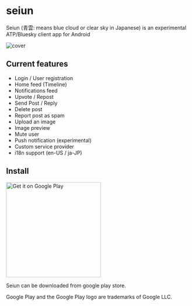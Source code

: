 # seiun

Seiun (青雲: means blue cloud or clear sky in Japanese) is an experimental ATP/Bluesky client app for Android

![cover](https://github.com/akiomik/seiun/raw/main/assets/covers/cover-github.png)

## Current features

- Login / User registration
- Home feed (Timeline)
- Notifications feed
- Upvote / Repost
- Send Post / Reply
- Delete post
- Report post as spam
- Upload an image
- Image preview
- Mute user
- Push notification (experimental)
- Custom service provider
- i18n support (en-US / ja-JP)

## Install

<a href='https://play.google.com/store/apps/details?id=io.github.akiomik.seiun&pcampaignid=pcampaignidMKT-Other-global-all-co-prtnr-py-PartBadge-Mar2515-1'><img width="260" alt='Get it on Google Play' src='https://play.google.com/intl/ja/badges/static/images/badges/en_badge_web_generic.png'/></a>

Seiun can be downloaded from google play store.

Google Play and the Google Play logo are trademarks of Google LLC.
